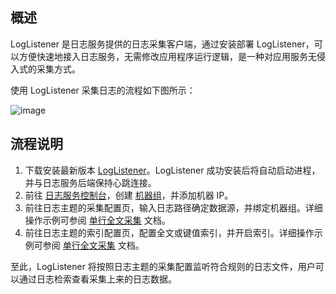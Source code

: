 ## 概述

LogListener 是日志服务提供的日志采集客户端，通过安装部署 LogListener，可以方便快速地接入日志服务，无需修改应用程序运行逻辑，是一种对应用服务无侵入式的采集方式。

使用 LogListener 采集日志的流程如下图所示：

![image](https://main.qcloudimg.com/raw/43ddc189f8e4019616fbd1d6e1502a8e.jpg)

## 流程说明

1. 下载安装最新版本 [LogListener](https://cloud.tencent.com/document/product/614/17414)。LogListener 成功安装后将自动启动进程，并与日志服务后端保持心跳连接。
2. 前往 [日志服务控制台](https://console.cloud.tencent.com/cls)，创建 [机器组](https://cloud.tencent.com/document/product/614/17412)，并添加机器 IP。
3. 前往日志主题的采集配置页，输入日志路径确定数据源，并绑定机器组。详细操作示例可参阅 [单行全文采集](https://cloud.tencent.com/document/product/614/17421) 文档。
4. 前往日志主题的索引配置页，配置全文或键值索引，并开启索引。详细操作示例可参阅 [单行全文采集](https://cloud.tencent.com/document/product/614/17421) 文档。

至此，LogListener 将按照日志主题的采集配置监听符合规则的日志文件，用户可以通过日志检索查看采集上来的日志数据。






